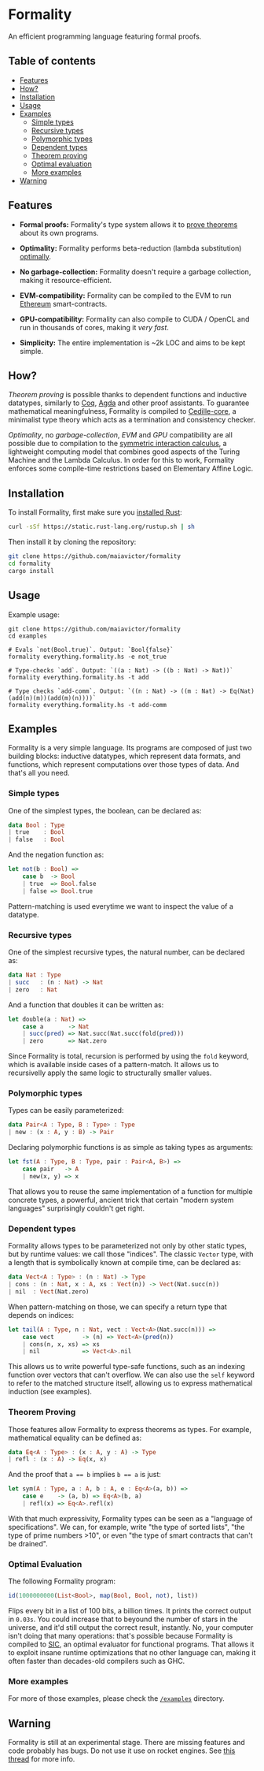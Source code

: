 # Formality

An efficient programming language featuring formal proofs.


## Table of contents

   * [Features](#features)
   * [How?](#how)
   * [Installation](#installation)
   * [Usage](#usage)
   * [Examples](#examples)
      * [Simple types](#simple-types)
      * [Recursive types](#recursive-types)
      * [Polymorphic types](#polymorphic-types)
      * [Dependent types](#dependent-types)
      * [Theorem proving](#theorem-proving)
      * [Optimal evaluation](#optimal-evaluation)
      * [More examples](#more-examples)
   * [Warning](#warning)

## Features
<a name="features"/>

- **Formal proofs:** Formality's type system allows it to [prove theorems](https://en.wikipedia.org/wiki/Curry%E2%80%93Howard_correspondence) about its own programs.

- **Optimality:** Formality performs beta-reduction (lambda substitution) [optimally](https://www.amazon.com/Implementation-Functional-Programming-Languages-Theoretical/dp/0521621127).

- **No garbage-collection:** Formality doesn't require a garbage collection, making it resource-efficient.

- **EVM-compatibility:** Formality can be compiled to the EVM to run [Ethereum](https://www.ethereum.org/) smart-contracts.

- **GPU-compatibility:** Formality can also compile to CUDA / OpenCL and run in thousands of cores, making it *very fast*.

- **Simplicity:** The entire implementation is ~2k LOC and aims to be kept simple.

## How?
<a name="how"/>

*Theorem proving* is possible thanks to dependent functions and inductive datatypes, similarly to [Coq](https://coq.inria.fr/refman/language/cic.html), [Agda](https://github.com/agda/agda) and other proof assistants. To guarantee mathematical meaningfulness, Formality is compiled to [Cedille-core](https://github.com/maiavictor/cedille-core), a minimalist type theory which acts as a termination and consistency checker.

*Optimality*, no *garbage-collection*, *EVM* and *GPU* compatibility are all possible due to compilation to the [symmetric interaction calculus](https://github.com/MaiaVictor/symmetric-interaction-calculus), a lightweight computing model that combines good aspects of the Turing Machine and the Lambda Calculus. In order for this to work, Formality enforces some compile-time restrictions based on Elementary Affine Logic.

## Installation
<a name="installation"/>

To install Formality, first make sure you [installed Rust](https://doc.rust-lang.org/cargo/getting-started/installation.html):

```bash
curl -sSf https://static.rust-lang.org/rustup.sh | sh
```

Then install it by cloning the repository:

```bash
git clone https://github.com/maiavictor/formality
cd formality
cargo install
```

## Usage
<a name="usage"/>

Example usage:

```
git clone https://github.com/maiavictor/formality
cd examples

# Evals `not(Bool.true)`. Output: `Bool{false}`
formality everything.formality.hs -e not_true 

# Type-checks `add`. Output: `((a : Nat) -> ((b : Nat) -> Nat))`
formality everything.formality.hs -t add

# Type checks `add-comm`. Output: `((n : Nat) -> ((m : Nat) -> Eq(Nat)(add(n)(m))(add(m)(n))))`
formality everything.formality.hs -t add-comm
```

## Examples
<a name="examples"/>

Formality is a very simple language. Its programs are composed of just two building blocks: inductive datatypes, which represent data formats, and functions, which represent computations over those types of data. And that's all you need.

### Simple types
<a name="simple-types"/>

One of the simplest types, the boolean, can be declared as:

```haskell
data Bool : Type
| true    : Bool
| false   : Bool
```

And the negation function as:

```haskell
let not(b : Bool) =>
    case b  -> Bool
    | true  => Bool.false
    | false => Bool.true
```

Pattern-matching is used everytime we want to inspect the value of a datatype.

### Recursive types
<a name="recursive-types"/>

One of the simplest recursive types, the natural number, can be declared as:

```haskell
data Nat : Type
| succ   : (n : Nat) -> Nat
| zero   : Nat
```

And a function that doubles it can be written as:

```haskell
let double(a : Nat) =>
    case a       -> Nat
    | succ(pred) => Nat.succ(Nat.succ(fold(pred)))
    | zero       => Nat.zero
```

Since Formality is total, recursion is performed by using the `fold` keyword, which is available inside cases of a pattern-match. It allows us to recursivelly apply the same logic to structurally smaller values.

### Polymorphic types
<a name="polomorphic-types"/>

Types can be easily parameterized:

```haskell
data Pair<A : Type, B : Type> : Type
| new : (x : A, y : B) -> Pair
```

Declaring polymorphic functions is as simple as taking types as arguments:

```haskell
let fst(A : Type, B : Type, pair : Pair<A, B>) =>
    case pair   -> A
    | new(x, y) => x
```

That allows you to reuse the same implementation of a function for multiple concrete types, a powerful, ancient trick that certain "modern system languages" surprisingly couldn't get right.

### Dependent types
<a name="dependent-types"/>

Formality allows types to be parameterized not only by other static types, but by runtime values: we call those "indices". The classic `Vector` type, with a length that is symbolically known at compile time, can be declared as:

```haskell
data Vect<A : Type> : (n : Nat) -> Type
| cons : (n : Nat, x : A, xs : Vect(n)) -> Vect(Nat.succ(n))
| nil  : Vect(Nat.zero)
```

When pattern-matching on those, we can specify a return type that depends on indices:

```haskell
let tail(A : Type, n : Nat, vect : Vect<A>(Nat.succ(n))) =>
    case vect        -> (n) => Vect<A>(pred(n))
    | cons(n, x, xs) => xs
    | nil            => Vect<A>.nil
```

This allows us to write powerful type-safe functions, such as an indexing function over vectors that can't overflow. We can also use the `self` keyword to refer to the matched structure itself, allowing us to express mathematical induction (see examples).

### Theorem Proving
<a name="theorem-proving"/>

Those features allow Formality to express theorems as types. For example, mathematical equality can be defined as:

```haskell
data Eq<A : Type> : (x : A, y : A) -> Type
| refl : (x : A) -> Eq(x, x)
```

And the proof that `a == b` implies `b == a` is just:

```haskell
let sym(A : Type, a : A, b : A, e : Eq<A>(a, b)) =>
    case e    -> (a, b) => Eq<A>(b, a)
    | refl(x) => Eq<A>.refl(x)
```

With that much expressivity, Formality types can be seen as a "language of specifications". We can, for example, write "the type of sorted lists", "the type of prime numbers >10", or even "the type of smart contracts that can't be drained".

### Optimal Evaluation
<a name="optimal-evaluation"/>

The following Formality program:

```haskell
id(1000000000(List<Bool>, map(Bool, Bool, not), list))
```

Flips every bit in a list of 100 bits, a billion times. It prints the correct output in `0.03s`. You could increase that to beyound the number of stars in the universe, and it'd still output the correct result, instantly. No, your computer isn't doing that many operations: that's possible because Formality is compiled to [SIC](https://github.com/MaiaVictor/Symmetric-Interaction-Calculus), an optimal evaluator for functional programs. That allows it to exploit insane runtime optimizations that no other language can, making it often faster than decades-old compilers such as GHC.

### More examples
<a name="more-examples"/>

For more of those examples, please check the [`/examples`](https://github.com/MaiaVictor/Formality/tree/master/examples) directory.

## Warning
<a name="warning"/>

Formality is still at an experimental stage. There are missing features and code probably has bugs. Do not use it use on rocket engines. See [this thread](https://www.reddit.com/r/haskell/comments/9ojicd/sneak_peek_of_formality_a_language_combining/) for more info.
